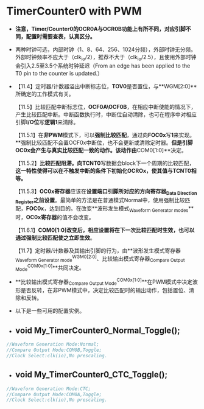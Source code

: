 # TimerCounter0 with PWM

- **注意，Timer/Counter0的OCR0A与OCR0B功能上有所不同，对应引脚不同，配置时需要查表，认真区分。**

- 两种时钟可选，内部时钟（1、8、64、256、1024分频），外部时钟无分频。外部时钟频率不应大于（clk<sub>io</sub>/2），推荐不大于（clk<sub>io</sub>/2.5），且使用外部时钟会引入2.5至3.5个系统时钟延迟（From an edge has been applied to the T0 pin to the counter is updated.）

- 【11.4】定时器/计数器溢出中断标志位，**TOV0**是否置位，与**WGM[2:0]**所确定的工作模式有关。

  【11.5】比较匹配中断标志位，**OCF0A\OCF0B**，在相应中断使能的情况下，产生比较匹配中断。中断函数执行时，中断位自动清除，也可在程序中对相应引脚**I/O位**写**逻辑1**来清除。

  【11.5.1】在**非PWM**模式下，可以**强制比较匹配**，通过向**FOC0x**写**1**来实现。**强制比较匹配不会置OCF0x中断位，也不会更新或清除定时器。**但是引脚OC0x会产生与真实比较匹配一致的动作。该动作由**COM0[1:0]**决定。

  【11.5.2】**比较匹配阻滞。**向**TCNT0**写数据会block下一个周期的比较匹配，**这一特性使得可以在不触发中断的条件下初始化OCROx，使其值与TCNT0相等。**

  【11.5.3】**OC0x寄存器**应该在**设置端口引脚所对应的方向寄存器<sub>Data Direction Register</sub>之前设置**。最简单的方法是在普通模式Normal中，使用强制比较匹配，**FOC0x**，达到目的。在改变**波形发生模式<sub>Waveform Generator modes</sub>**时，**OC0x寄存器**的值不会改变。

  【11.6.1】**COM0[1:0]**改变后，相应设置将在下一次比较匹配时生效，也可以通过**强制比较匹配使之立即生效**。

  【11.7】定时器/计数器及其输出引脚的行为，由**波形发生模式寄存器<sub>Waveform Generator mode</sub><sup>WGM0[2:0]</sup>、比较输出模式寄存器<sub>Compare Output Mode</sub><sup>COM0x[1:0]</sup>**共同决定。

- **比较输出模式寄存器<sub>Compare Output Mode</sub><sup>COM0x[1:0]</sup>**在PWM模式中决定波形是否反转，在非PWM模式中，决定比较匹配时的输出动作，包括置位、清除和反转。

- 以下是一些可用的配置实例。

- ## void My_TimerCounter0_Normal_Toggle();

```c
//Waveform Generation Mode:Normal;
//Compare Output Mode:COM0B,Toggle;
//Clock Select:clk(io),No prescaling.
```

- ## void My_TimerCounter0_CTC_Toggle();

```c
//Waveform Generation Mode:CTC;
//Compare Output Mode:COM0A,Toggle;
//Clock Select:clk(io),No prescaling.
```
